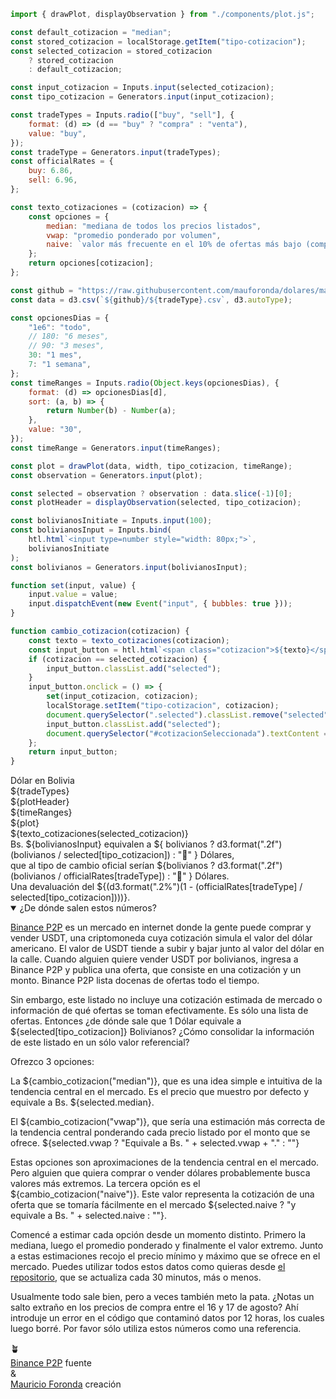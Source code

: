 <link rel="stylesheet" href="style.css">

```js
import { drawPlot, displayObservation } from "./components/plot.js";

const default_cotizacion = "median";
const stored_cotizacion = localStorage.getItem("tipo-cotizacion");
const selected_cotizacion = stored_cotizacion
    ? stored_cotizacion
    : default_cotizacion;

const input_cotizacion = Inputs.input(selected_cotizacion);
const tipo_cotizacion = Generators.input(input_cotizacion);
```

```js
const tradeTypes = Inputs.radio(["buy", "sell"], {
    format: (d) => (d == "buy" ? "compra" : "venta"),
    value: "buy",
});
const tradeType = Generators.input(tradeTypes);
const officialRates = {
    buy: 6.86,
    sell: 6.96,
};

const texto_cotizaciones = (cotizacion) => {
    const opciones = {
        median: "mediana de todos los precios listados",
        vwap: "promedio ponderado por volumen",
        naive: `valor más frecuente en el 10% de ofertas más bajo (compra) o alto (venta)`,
    };
    return opciones[cotizacion];
};
```

```js
const github = "https://raw.githubusercontent.com/mauforonda/dolares/main";
const data = d3.csv(`${github}/${tradeType}.csv`, d3.autoType);
```

```js
const opcionesDias = {
    "1e6": "todo",
    // 180: "6 meses",
    // 90: "3 meses",
    30: "1 mes",
    7: "1 semana",
};
const timeRanges = Inputs.radio(Object.keys(opcionesDias), {
    format: (d) => opcionesDias[d],
    sort: (a, b) => {
        return Number(b) - Number(a);
    },
    value: "30",
});
const timeRange = Generators.input(timeRanges);
```

```js
const plot = drawPlot(data, width, tipo_cotizacion, timeRange);
const observation = Generators.input(plot);
```

```js
const selected = observation ? observation : data.slice(-1)[0];
const plotHeader = displayObservation(selected, tipo_cotizacion);
```

```js
const bolivianosInitiate = Inputs.input(100);
const bolivianosInput = Inputs.bind(
    htl.html`<input type=number style="width: 80px;">`,
    bolivianosInitiate
);
const bolivianos = Generators.input(bolivianosInput);
```

```js
function set(input, value) {
    input.value = value;
    input.dispatchEvent(new Event("input", { bubbles: true }));
}

function cambio_cotizacion(cotizacion) {
    const texto = texto_cotizaciones(cotizacion);
    const input_button = htl.html`<span class="cotizacion">${texto}</span>`;
    if (cotizacion == selected_cotizacion) {
        input_button.classList.add("selected");
    }
    input_button.onclick = () => {
        set(input_cotizacion, cotizacion);
        localStorage.setItem("tipo-cotizacion", cotizacion);
        document.querySelector(".selected").classList.remove("selected");
        input_button.classList.add("selected");
        document.querySelector("#cotizacionSeleccionada").textContent = texto;
    };
    return input_button;
}
```

<div id="titulo">Dólar en Bolivia</div>

<div id="opcionesCompraVenta">
    ${tradeTypes}
</div>

<div id="precioValor">
    ${plotHeader}
</div>

<div id="grafico" class="card">
    <div id="opcionesTiempo">
        ${timeRanges}
    </div>
    ${plot}
    <div id="graficoNota">
        <div id="cotizacionSeleccionada">
            ${texto_cotizaciones(selected_cotizacion)}
        </div>
    </div>
</div>

<div id="devaluacion">
    <div>
        Bs. ${bolivianosInput}
        <span> equivalen a </span>
        <span class="underlined">${ bolivianos ? d3.format(".2f")(bolivianos / selected[tipo_cotizacion]) : "🤷" } Dólares</span>,
    </div>
    <div>
        <span>que al tipo de cambio oficial serían</span>
        <span class="underlined">${bolivianos ? d3.format(".2f")(bolivianos / officialRates[tradeType]) : "🤷" } Dólares</span>.
    </div>
    <div>
        <span>Una devaluación del </span>
        <span class="underlined">${(d3.format(".2%")(1 - (officialRates[tradeType] / selected[tipo_cotizacion])))}</span>.
    </div>
</div>

<div id="explicacion">
    <details open>
        <summary>¿De dónde salen estos números?</summary>
        <div class="content">

[Binance P2P](https://p2p.binance.com/en/trade/all-payments/USDT?fiat=BOB) es un mercado en internet donde la gente puede comprar y vender USDT, una criptomoneda cuya cotización simula el valor del dólar americano. El valor de USDT tiende a subir y bajar junto al valor del dólar en la calle. Cuando alguien quiere vender USDT por bolivianos, ingresa a Binance P2P y publica una oferta, que consiste en una cotización y un monto. Binance P2P lista docenas de ofertas todo el tiempo.

Sin embargo, este listado no incluye una cotización estimada de mercado o información de qué ofertas se toman efectivamente. Es sólo una lista de ofertas. Entonces ¿de dónde sale que 1 Dólar equivale a ${selected[tipo_cotizacion]} Bolivianos? ¿Cómo consolidar la información de este listado en un sólo valor referencial?

Ofrezco 3 opciones:

La ${cambio_cotizacion("median")}, que es una idea simple e intuitiva de la tendencia central en el mercado. Es el precio que muestro por defecto y equivale a Bs. ${selected.median}.

El ${cambio_cotizacion("vwap")}, que sería una estimación más correcta de la tendencia central ponderando cada precio listado por el monto que se ofrece. ${selected.vwap ? "Equivale a Bs. " + selected.vwap + "." : ""}

Estas opciones son aproximaciones de la tendencia central en el mercado. Pero alguien que quiera comprar o vender dólares probablemente busca valores más extremos. La tercera opción es el ${cambio_cotizacion("naive")}. Este valor representa la cotización de una oferta que se tomaría fácilmente en el mercado ${selected.naive ? "y equivale a Bs. " + selected.naive : ""}.

Comencé a estimar cada opción desde un momento distinto. Primero la mediana, luego el promedio ponderado y finalmente el valor extremo. Junto a estas estimaciones recojo el precio mínimo y máximo que se ofrece en el mercado. Puedes utilizar todos estos datos como quieras desde [el repositorio](https://github.com/mauforonda/dolares/), que se actualiza cada 30 minutos, más o menos.

Usualmente todo sale bien, pero a veces también meto la pata. ¿Notas un salto extraño en los precios de compra entre el 16 y 17 de agosto? Ahí introduje un error en el código que contaminó datos por 12 horas, los cuales luego borré. Por favor sólo utiliza estos números como una referencia.

</div>
</details></div><div class="center">🪴</div>

<div id="creditos">
    <div class="credito">
        <span><a href="https://p2p.binance.com/en/trade/all-payments/USDT?fiat=BOB" target="_blank">Binance P2P</a></span>
        <span class="creditoNota">fuente</span>
    </div>
    <div>&</div>
    <div class="credito">
        <span><a href="mailto:mauriforonda@gmail.com">Mauricio Foronda</a></span>
        <span class="creditoNota">creación</span>
    </div>
</div>

